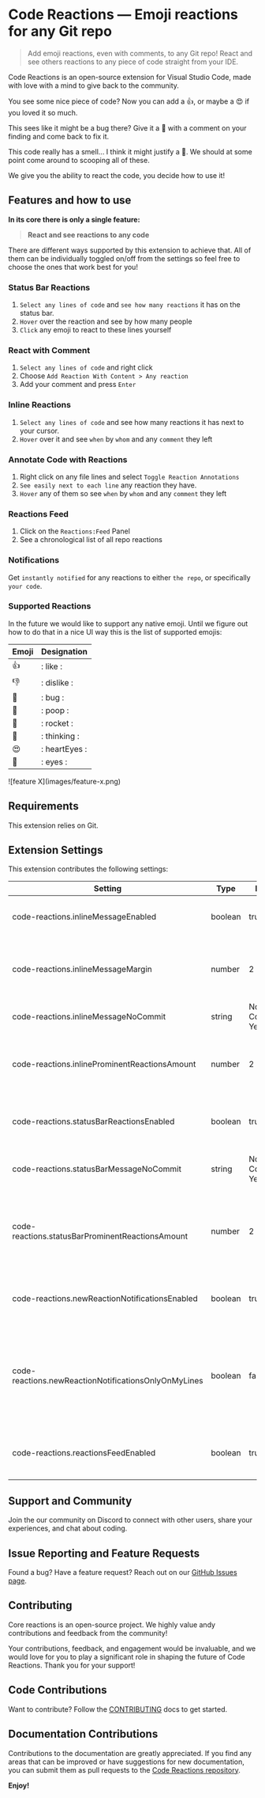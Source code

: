 # Code Reactions — Emoji reactions for any Git repo

> Add emoji reactions, even with comments, to any Git repo! React and see others 
> reactions to any piece of code straight from your IDE.

Code Reactions is an open-source extension for Visual Studio Code, made with love
with a mind to give back to the community.

You see some nice piece of code? Now you can add a 👍, or maybe a 😍 if you loved it
so much.

This sees like it might be a bug there? Give it a 🐛 with a comment on your finding 
and come back to fix it.

This code really has a smell... I think it might justify a 💩. We should at some point
come around to scooping all of these.

We give you the ability to react the code, you decide how to use it!

## Features and how to use

**In its core there is only a single feature:**
>**React and see reactions to any code**

There are different ways supported by this extension to achieve that. 
All of them can be individually toggled on/off from the settings so feel free to 
choose the ones that work best for you!

### Status Bar Reactions
1. `Select any lines of code` and `see how many reactions` it has on the status bar.
2. `Hover` over the reaction and see by how many people
3. `Click` any emoji to react to these lines yourself

### React with Comment
1. `Select any lines of code` and right click
2. Choose `Add Reaction With Content > Any reaction`
3. Add your comment and press `Enter`

### Inline Reactions
1. `Select any lines of code` and see how many reactions it has next to your cursor.
2. `Hover` over it and see `when` by `whom` and any `comment` they left

### Annotate Code with Reactions
1. Right click on any file lines and select `Toggle Reaction Annotations`
2. `See easily next to each line` any reaction they have.
3. `Hover` any of them so see `when` by `whom` and any `comment` they left

### Reactions Feed
1. Click on the `Reactions:Feed` Panel
2. See a chronological list of all repo reactions

### Notifications
Get `instantly notified` for any reactions to either `the repo`, or specifically `your code`.

### Supported Reactions
In the future we would like to support any native emoji. Until we figure out
how to do that in a nice UI way this is the list of supported emojis:

| Emoji | Designation   | 
|-------|---------------|
|    👍   | : like :      |
|    👎   | : dislike :   |
|    🐛   | : bug :       |
|    💩   | : poop :      |
|    🚀   | : rocket :    |
|    🤔   | : thinking :  |
|    😍   | : heartEyes : |
|    👀   | : eyes :      |


\!\[feature X\]\(images/feature-x.png\)


## Requirements

This extension relies on Git.

## Extension Settings

This extension contributes the following settings:

| Setting | Type | Default | Description |
|---------|------|---------|-------------|
|code-reactions.inlineMessageEnabled|boolean|true|Show reactions inline (next to the code)|
|code-reactions.inlineMessageMargin|number|2|The amount of margin between line and inline reactions|
|code-reactions.inlineMessageNoCommit|string|Not Committed Yet|Customize the inline message|
|code-reactions.inlineProminentReactionsAmount|number|2|The amount of reactions that will be shown on inline reactions|
|code-reactions.statusBarReactionsEnabled|boolean|true|Whether the status bar reactions exist|
|code-reactions.statusBarMessageNoCommit|string|Not Committed Yet|Customize the status bar message|
|code-reactions.statusBarProminentReactionsAmount|number|2|The amount of reactions (without the ➕) that will be shown on the status bar reactions|
|code-reactions.newReactionNotificationsEnabled|boolean|true|Enable received new reaction notifications|
|code-reactions.newReactionNotificationsOnlyOnMyLines|boolean|false|Get notifications for reactions that happened only on lines you have authored|
|code-reactions.reactionsFeedEnabled|boolean|true|Whether the reactions feed panel exists|


## Support and Community
Join the our community on Discord to connect with other users, share your experiences, and chat about coding.

## Issue Reporting and Feature Requests
Found a bug? Have a feature request? Reach out on our [GitHub Issues page](https://github.com/AdadotTeam/vscode-reactions/issues).

## Contributing
Core reactions is an open-source project. We highly value andy contributions and feedback from the community!

Your contributions, feedback, and engagement would be invaluable, 
and we would love for you to play a significant role in shaping the future of Code Reactions. Thank you for your support!

## Code Contributions
Want to contribute? Follow the [CONTRIBUTING]() docs to get started.

## Documentation Contributions
Contributions to the documentation are greatly appreciated. 
If you find any areas that can be improved or have suggestions for new documentation, 
you can submit them as pull requests to the [Code Reactions repository](https://github.com/AdadotTeam/vscode-reactions).



**Enjoy!**